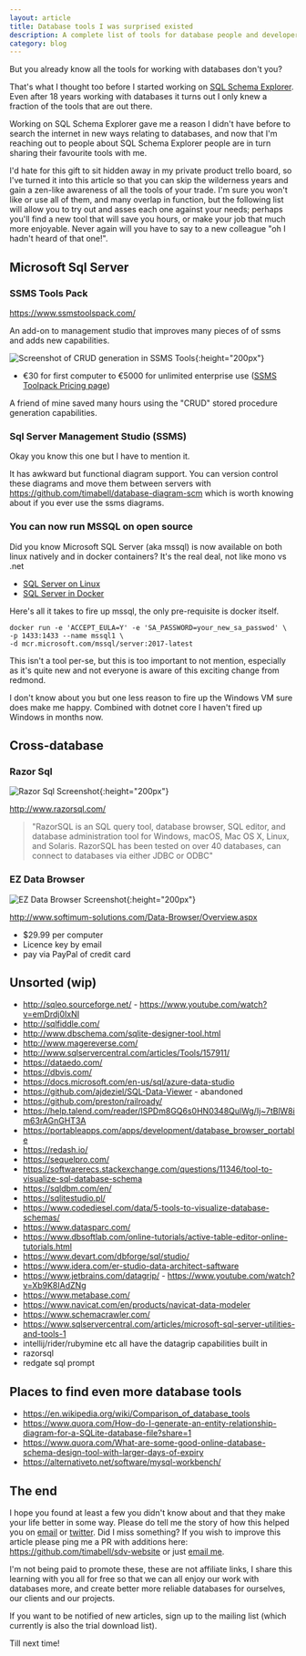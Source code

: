 ```yaml
---
layout: article
title: Database tools I was surprised existed
description: A complete list of tools for database people and developers
category: blog
---
```


But you already know all the tools for working with databases don't you?

That's what I thought too before I started working on [SQL Schema
Explorer](http://schemaexplorer.io/). Even after 18 years working with
databases it turns out I only knew a fraction of the tools that are out there.

Working on SQL Schema Explorer gave me a reason I didn't have before to search
the internet in new ways relating to databases, and now that I'm reaching out
to people about SQL Schema Explorer people are in turn sharing their favourite
tools with me.

I'd hate for this gift to sit hidden away in my private product trello board,
so I've turned it into this article so that you can skip the wilderness years
and gain a zen-like awareness of all the tools of your trade. I'm sure you
won't like or use all of them, and many overlap in function, but the following
list will allow you to try out and asses each one against your needs; perhaps
you'll find a new tool that will save you hours, or make your job that much
more enjoyable. Never again will you have to say to a new colleague "oh I
hadn't heard of that one!".

## Microsoft Sql Server

### SSMS Tools Pack

<https://www.ssmstoolspack.com/>

An add-on to management studio that improves many pieces of of ssms and adds new capabilities.

![Screenshot of CRUD generation in SSMS Tools](https://www.ssmstoolspack.com/Content/Images/Features/CRUD.png){:height="200px"}

* €30 for first computer to €5000 for unlimited enterprise use ([SSMS Toolpack
  Pricing page](https://www.ssmstoolspack.com/Licensing))

A friend of mine saved many hours using the "CRUD" stored procedure generation capabilities.

### Sql Server Management Studio (SSMS)

Okay you know this one but I have to mention it.

It has awkward but functional diagram support. You can version control these
diagrams and move them between servers with
<https://github.com/timabell/database-diagram-scm> which is worth knowing about
if you ever use the ssms diagrams.

### You can now run MSSQL on open source

Did you know Microsoft SQL Server (aka mssql) is now available on both linux
natively and in docker containers? It's the real deal, not like mono vs .net

* [SQL Server on Linux](https://docs.microsoft.com/en-us/sql/linux/sql-server-linux-setup)
* [SQL Server in Docker](https://docs.microsoft.com/en-us/sql/linux/quickstart-install-connect-docker?view=sql-server-2017)

Here's all it takes to fire up mssql, the only pre-requisite is docker itself.

	docker run -e 'ACCEPT_EULA=Y' -e 'SA_PASSWORD=your_new_sa_passwod' \
	-p 1433:1433 --name mssql1 \
	-d mcr.microsoft.com/mssql/server:2017-latest

This isn't a tool per-se, but this is too important to not mention, especially
as it's quite new and not everyone is aware of this exciting change from
redmond.

I don't know about you but one less reason to fire up the Windows VM sure does
make me happy. Combined with dotnet core I haven't fired up Windows in months
now.

## Cross-database

### Razor Sql

![Razor Sql Screenshot](https://www.razorsql.com/images/razorsql/main45.jpg){:height="200px"}

<http://www.razorsql.com/>

> "RazorSQL is an SQL query tool, database browser, SQL editor, and database
> administration tool for Windows, macOS, Mac OS X, Linux, and Solaris.
> RazorSQL has been tested on over 40 databases, can connect to databases via
> either JDBC or ODBC"

### EZ Data Browser

![EZ Data Browser Screenshot](http://www.softimum-solutions.com/Content/Images/Overview.png){:height="200px"}

<http://www.softimum-solutions.com/Data-Browser/Overview.aspx>

* $29.99 per computer
* Licence key by email
* pay via PayPal of credit card

## Unsorted (wip)

* <http://sqleo.sourceforge.net/> - <https://www.youtube.com/watch?v=emDrdj0IxNI>
* <http://sqlfiddle.com/>
* <http://www.dbschema.com/sqlite-designer-tool.html>
* <http://www.magereverse.com/>
* <http://www.sqlservercentral.com/articles/Tools/157911/>
* <https://dataedo.com/>
* <https://dbvis.com/>
* <https://docs.microsoft.com/en-us/sql/azure-data-studio>
* <https://github.com/ajdeziel/SQL-Data-Viewer> - abandoned
* <https://github.com/preston/railroady/>
* <https://help.talend.com/reader/ISPDm8GQ6s0HN0348QulWg/Ij~7tBlW8im63rAGnGHT3A>
* <https://portableapps.com/apps/development/database_browser_portable>
* <https://redash.io/>
* <https://sequelpro.com/>
* <https://softwarerecs.stackexchange.com/questions/11346/tool-to-visualize-sql-database-schema>
* <https://sqldbm.com/en/>
* <https://sqlitestudio.pl/>
* <https://www.codediesel.com/data/5-tools-to-visualize-database-schemas/>
* <https://www.datasparc.com/>
* <https://www.dbsoftlab.com/online-tutorials/active-table-editor-online-tutorials.html>
* <https://www.devart.com/dbforge/sql/studio/>
* <https://www.idera.com/er-studio-data-architect-saftware>
* <https://www.jetbrains.com/datagrip/> - <https://www.youtube.com/watch?v=Xb9K8IAdZNg>
* <https://www.metabase.com/>
* <https://www.navicat.com/en/products/navicat-data-modeler>
* <https://www.schemacrawler.com/>
* <https://www.sqlservercentral.com/articles/microsoft-sql-server-utilities-and-tools-1>
* intellij/rider/rubymine etc all have the datagrip capabilities built in
* razorsql
* redgate sql prompt

## Places to find even more database tools

* <https://en.wikipedia.org/wiki/Comparison_of_database_tools>
* <https://www.quora.com/How-do-I-generate-an-entity-relationship-diagram-for-a-SQLite-database-file?share=1>
* <https://www.quora.com/What-are-some-good-online-database-schema-design-tool-with-larger-days-of-expiry>
* <https://alternativeto.net/software/mysql-workbench/>

## The end

I hope you found at least a few you didn't know about and that they make your life better in some way. Please do tell me the story of how this helped you on [email](tim@schemaexplorer.io) or [twitter](https://twitter.com/tim_abell).
Did I miss something? If you wish to improve this article please ping me a PR with additions here: https://github.com/timabell/sdv-website or just [email me](tim@schemaexplorer.io).

I'm not being paid to promote these, these are not affiliate links, I share this learning with you all for free so that we can all enjoy our work with databases more, and create better more reliable databases for ourselves, our clients and our projects.

If you want to be notified of new articles, sign up to the mailing list (which currently is also the trial download list).

Till next time!
